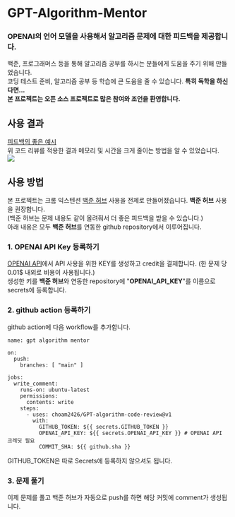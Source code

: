 # GPT-Algorithm-Mentor
### OPENAI의 언어 모델을 사용해서 알고리즘 문제에 대한 피드백을 제공합니다.
백준, 프로그래머스 등을 통해 알고리즘 공부를 하시는 분들에게 도움을 주기 위해 만들었습니다.  
코딩 테스트 준비, 알고리즘 공부 등 학습에 큰 도움을 줄 수 있습니다. **특히 독학을 하신다면...**  
**본 프로젝트는 오픈 소스 프로젝트로 많은 참여와 조언을 환영합니다.**

## 사용 결과
[피드백의 좋은 예시](https://github.com/choam2426/OnlineJudge/commit/1369f7b372dbf657f8d0a4aa071b80f41fc55e0d#commitcomment-144449276)  
위 코드 리뷰를 적용한 결과 메모리 및 시간을 크게 줄이는 방법을 알 수 있었습니다.  
![](https://github.com/user-attachments/assets/5cbfd301-3ad4-4a42-82cc-02e99c145343)

## 사용 방법
본 프로젝트는 크롬 익스텐션 [<U>백준 허브</U>](https://github.com/BaekjoonHub/BaekjoonHub) 사용을 전제로 만들어졌습니다. **백준 허브** 사용을 권장합니다.  
(백준 허브는 문제 내용도 같이 올려줘서 더 좋은 피드백을 받을 수 있습니다.)  
아래 내용은 모두 **백준 허브**를 연동한 github repository에서 이루어집니다.

### 1. OPENAI API Key 등록하기
[<U>OPENAI API</U>](https://openai.com/index/openai-api/)에서 API 사용을 위한 KEY를 생성하고 credit을 결제합니다. (한 문제 당 0.01$ 내외로 비용이 사용됩니다.)  
생성한 키를 **백준 허브**와 연동한 repository에 "**OPENAI_API_KEY**"를 이름으로 secrets에 등록합니다.

### 2. github action 등록하기
github action에 다음 workflow를 추가합니다.
```
name: gpt algorithm mentor

on:
  push:
    branches: [ "main" ]

jobs:
  write_comment:
    runs-on: ubuntu-latest
    permissions:
      contents: write
    steps:
      - uses: choam2426/GPT-algorithm-code-review@v1
        with:
          GITHUB_TOKEN: ${{ secrets.GITHUB_TOKEN }}
          OPENAI_API_KEY: ${{ secrets.OPENAI_API_KEY }} # OPENAI API 크레딧 필요
          COMMIT_SHA: ${{ github.sha }}
```
GITHUB_TOKEN은 따로 Secrets에 등록하지 않으셔도 됩니다.

### 3. 문제 풀기
이제 문제를 풀고 백준 허브가 자동으로 push를 하면 해당 커밋에 comment가 생성됩니다.

